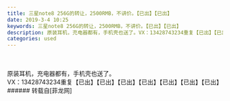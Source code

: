 ```yaml
---
title: 三星note8 256G的转让，2500RMB，不讲价。【已出】【已出】
date: 2019-3-4 10:25
keywords: 三星note8 256G的转让，2500RMB，不讲价。【已出】【已出】
description: 原装耳机，充电器都有，手机壳也送了。VX：13428743234重复【已出】【已出】【已出】【已出】【已出】【已出】【已出】
categories: used
---
```

<td class="t_f" id="postmessage_3152269">

<br/>
<br/>
原装耳机，充电器都有，手机壳也送了。<br/>
VX：13428743234重复【已出】【已出】【已出】【已出】【已出】【已出】【已出】<br/>
</td>
###### 转载自[菲龙网]